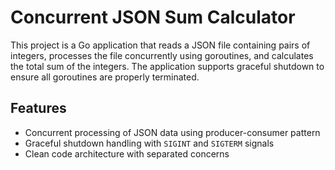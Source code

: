 # Concurrent JSON Sum Calculator

This project is a Go application that reads a JSON file containing pairs of integers, processes the file concurrently using goroutines, and calculates the total sum of the integers. The application supports graceful shutdown to ensure all goroutines are properly terminated.

## Features

- Concurrent processing of JSON data using producer-consumer pattern
- Graceful shutdown handling with `SIGINT` and `SIGTERM` signals
- Clean code architecture with separated concerns
